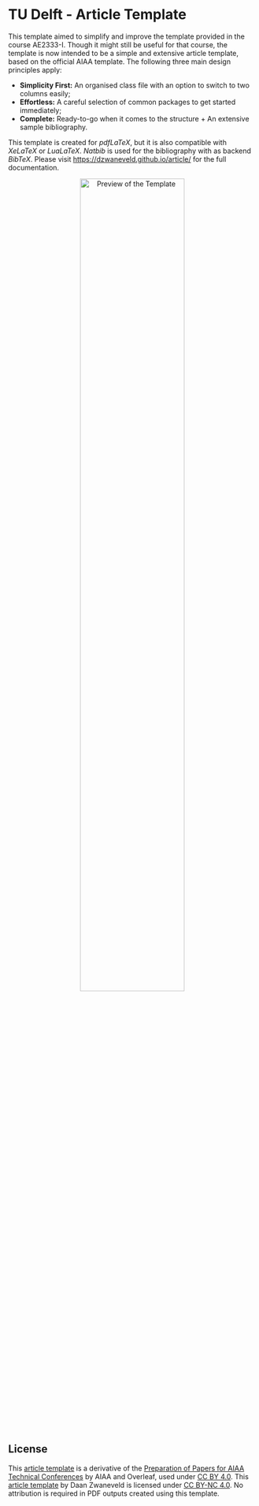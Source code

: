 # TU Delft - Article Template

This template aimed to simplify and improve the template provided in the course AE2333-I. Though it might still be useful for that course, the template is now intended to be a simple and extensive article template, based on the official AIAA template. The following three main design principles apply:

- **Simplicity First:** An organised class file with an option to switch to two columns easily;
- **Effortless:** A careful selection of common packages to get started immediately;
- **Complete:** Ready-to-go when it comes to the structure + An extensive sample bibliography.

This template is created for _pdfLaTeX_, but it is also compatible with _XeLaTeX_ or _LuaLaTeX_. _Natbib_ is used for the bibliography with as backend _BibTeX_. Please visit https://dzwaneveld.github.io/article/ for the full documentation.

<p align="center">
  <img align="centre" src="https://raw.githubusercontent.com/dzwaneveld/TU-Delft-Unofficial-Article-Template/master/figures/sample.png" alt="Preview of the Template" width="65%" />
</p>

## License

This [article template](https://github.com/dzwaneveld/TU-Delft-Unofficial-Article-Template) is a derivative of the [Preparation of Papers for AIAA Technical Conferences](https://overleaf.com/latex/templates/latex-template-for-the-preparation-of-papers-for-aiaa-technical-conferences/rsssbwthkptn) by AIAA and Overleaf, used under [CC BY 4.0](https://creativecommons.org/licenses/by/4.0/). This [article template](https://github.com/dzwaneveld/TU-Delft-Unofficial-Article-Template) by Daan Zwaneveld is licensed under [CC BY-NC 4.0](https://creativecommons.org/licenses/by-nc/4.0/). No attribution is required in PDF outputs created using this template.
